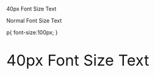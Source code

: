 <p font-size:40px;>40px Font Size Text</p>
<p>Normal Font Size Text</p>

<!DOCTYPE html>
<html>
  <head>
    p{
    font-size:100px;
    }
  </head>
  <body>
    <p style="font-size:40px;">40px Font Size Text</p>
  </body>
</html>
